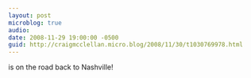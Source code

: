 ```yaml
---
layout: post
microblog: true
audio: 
date: 2008-11-29 19:00:00 -0500
guid: http://craigmcclellan.micro.blog/2008/11/30/t1030769978.html
---
```

is on the road back to Nashville!

